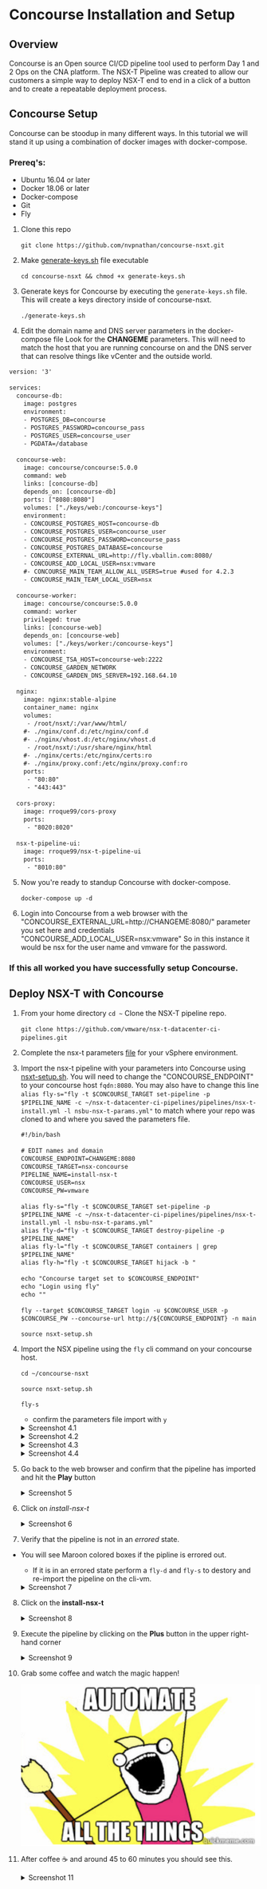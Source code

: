 # Concourse Installation and Setup

## Overview

Concourse is an Open source CI/CD pipeline tool used to perform Day 1 and 2 Ops on the CNA platform.
The NSX-T Pipeline was created to allow our customers a simple way to deploy NSX-T end to end in a click of a button and to create a repeatable deployment process.

## Concourse Setup

Concourse can be stoodup in many different ways. In this tutorial we will stand it up using a combination of docker images with docker-compose.

### Prereq's:

- Ubuntu 16.04 or later
- Docker 18.06 or later
- Docker-compose
- Git
- Fly


1. Clone this repo

    `git clone https://github.com/nvpnathan/concourse-nsxt.git`

2. Make [generate-keys.sh](generate-keys.sh) file executable

    `cd concourse-nsxt && chmod +x generate-keys.sh`
    
3. Generate keys for Concourse by executing the `generate-keys.sh` file. This will create a keys directory inside of concourse-nsxt.

    `./generate-keys.sh`

4. Edit the domain name and DNS server parameters in the docker-compose file Look for the **CHANGEME** parameters. This will need to match the host that you are running concourse on and the DNS server that can resolve things like vCenter and the outside world.

```
version: '3'

services:
  concourse-db:
    image: postgres
    environment:
    - POSTGRES_DB=concourse
    - POSTGRES_PASSWORD=concourse_pass
    - POSTGRES_USER=concourse_user
    - PGDATA=/database

  concourse-web:
    image: concourse/concourse:5.0.0
    command: web
    links: [concourse-db]
    depends_on: [concourse-db]
    ports: ["8080:8080"]
    volumes: ["./keys/web:/concourse-keys"]
    environment:
    - CONCOURSE_POSTGRES_HOST=concourse-db
    - CONCOURSE_POSTGRES_USER=concourse_user
    - CONCOURSE_POSTGRES_PASSWORD=concourse_pass
    - CONCOURSE_POSTGRES_DATABASE=concourse
    - CONCOURSE_EXTERNAL_URL=http://fly.vballin.com:8080/
    - CONCOURSE_ADD_LOCAL_USER=nsx:vmware
    #- CONCOURSE_MAIN_TEAM_ALLOW_ALL_USERS=true #used for 4.2.3
    - CONCOURSE_MAIN_TEAM_LOCAL_USER=nsx

  concourse-worker:
    image: concourse/concourse:5.0.0
    command: worker
    privileged: true
    links: [concourse-web]
    depends_on: [concourse-web]
    volumes: ["./keys/worker:/concourse-keys"]
    environment:
    - CONCOURSE_TSA_HOST=concourse-web:2222
    - CONCOURSE_GARDEN_NETWORK
    - CONCOURSE_GARDEN_DNS_SERVER=192.168.64.10

  nginx:
    image: nginx:stable-alpine
    container_name: nginx
    volumes:
     - /root/nsxt/:/var/www/html/
    #- ./nginx/conf.d:/etc/nginx/conf.d
    #- ./nginx/vhost.d:/etc/nginx/vhost.d
     - /root/nsxt/:/usr/share/nginx/html
    #- ./nginx/certs:/etc/nginx/certs:ro
    #- ./nginx/proxy.conf:/etc/nginx/proxy.conf:ro
    ports:
     - "80:80"
     - "443:443"

  cors-proxy:
    image: rroque99/cors-proxy
    ports:
     - "8020:8020"

  nsx-t-pipeline-ui:
    image: rroque99/nsx-t-pipeline-ui
    ports:
     - "8010:80"  
 ```

5. Now you're ready to standup Concourse with docker-compose.

    `docker-compose up -d`

6. Login into Concourse from a web browser with the "CONCOURSE_EXTERNAL_URL=http://CHANGEME:8080/" parameter you set here and credentials "CONCOURSE_ADD_LOCAL_USER=nsx:vmware" So in this instance it would be nsx for the user name and vmware for the password.

### If this all worked you have successfully setup Concourse.

## Deploy NSX-T with Concourse

1. From your home directory `cd ~` Clone the NSX-T pipeline repo.

    `git clone https://github.com/vmware/nsx-t-datacenter-ci-pipelines.git`

2. Complete the nsx-t parameters [file](nsbu-nsx-t-params.yml) for your vSphere environment.

3. Import the nsx-t pipeline with your parameters into Concourse using [nsxt-setup.sh](nsxt-setup.sh). You will need to change the "CONCOURSE_ENDPOINT" to your concourse host `fqdn:8080`. You may also have to change this line `alias fly-s="fly -t $CONCOURSE_TARGET set-pipeline -p $PIPELINE_NAME -c ~/nsx-t-datacenter-ci-pipelines/pipelines/nsx-t-install.yml -l nsbu-nsx-t-params.yml"` to match where your repo was cloned to and where you saved the parameters file.

    ```
    #!/bin/bash

    # EDIT names and domain
    CONCOURSE_ENDPOINT=CHANGEME:8080
    CONCOURSE_TARGET=nsx-concourse
    PIPELINE_NAME=install-nsx-t
    CONCOURSE_USER=nsx
    CONCOURSE_PW=vmware

    alias fly-s="fly -t $CONCOURSE_TARGET set-pipeline -p $PIPELINE_NAME -c ~/nsx-t-datacenter-ci-pipelines/pipelines/nsx-t-install.yml -l nsbu-nsx-t-params.yml"
    alias fly-d="fly -t $CONCOURSE_TARGET destroy-pipeline -p $PIPELINE_NAME"
    alias fly-l="fly -t $CONCOURSE_TARGET containers | grep $PIPELINE_NAME"
    alias fly-h="fly -t $CONCOURSE_TARGET hijack -b "

    echo "Concourse target set to $CONCOURSE_ENDPOINT"
    echo "Login using fly"
    echo ""

    fly --target $CONCOURSE_TARGET login -u $CONCOURSE_USER -p $CONCOURSE_PW --concourse-url http://${CONCOURSE_ENDPOINT} -n main
    ```

    `source nsxt-setup.sh`

4. Import the NSX pipeline using the `fly` cli command on your concourse host.

    `cd ~/concourse-nsxt`

    `source nsxt-setup.sh`

    `fly-s`
    - confirm the parameters file import with `y`

    <details><summary>Screenshot 4.1</summary>
    <img src="images/nsx-pipeline-dir.png">
    </details>

    <details><summary>Screenshot 4.2</summary>
    <img src="images/source-nsxt-setup.png">
    </details>

    <details><summary>Screenshot 4.3</summary>
    <img src="images/pipeline-import.png">
    </details>

    <details><summary>Screenshot 4.4</summary>
    <img src="images/confirm-import.png">
    </details>

5. Go back to the web browser and confirm that the pipeline has imported and hit the **Play** button

    <details><summary>Screenshot 5</summary>
    <img src="images/pipeline-ui.png">
    </details>

6. Click on *install-nsx-t* 

    <details><summary>Screenshot 6</summary>
    <img src="images/pipeline-pending.png">
    </details>

7. Verify that the pipeline is not in an *errored* state.
- You will see Maroon colored boxes if the pipline is errored out.
    - If it is in an errored state perform a `fly-d` and `fly-s` to destory and re-import the pipeline on the cli-vm.

    <details><summary>Screenshot 7</summary>
    <img src="images/pipeline-started.png">
    </details>

8. Click on the **install-nsx-t**

    <details><summary>Screenshot 8</summary>
    <img src="images/install-nsx-t.png">
    </details>

9. Execute the pipeline by clicking on the **Plus** button in the upper right-hand corner

    <details><summary>Screenshot 9</summary>
    <img src="images/install-nsx-t-plus.png">
    </details>

10. Grab some coffee and watch the magic happen! 

    <img src="images/automate-all-things.png">

11. After coffee :coffee: and around 45 to 60 minutes you should see this.

    <details><summary>Screenshot 11</summary>
    <img src="images/pipeline-complete.png">
    </details>

